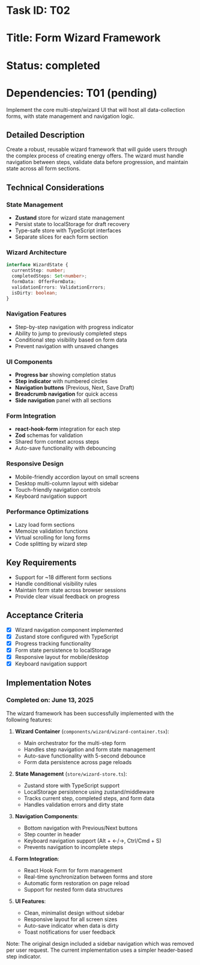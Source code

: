 # Task ID: T02

# Title: Form Wizard Framework

# Status: completed

# Dependencies: T01 (pending)

Implement the core multi-step/wizard UI that will host all data-collection forms, with state management and navigation logic.

## Detailed Description

Create a robust, reusable wizard framework that will guide users through the complex process of creating energy offers. The wizard must handle navigation between steps, validate data before progression, and maintain state across all form sections.

## Technical Considerations

### State Management

- **Zustand** store for wizard state management
- Persist state to localStorage for draft recovery
- Type-safe store with TypeScript interfaces
- Separate slices for each form section

### Wizard Architecture

```typescript
interface WizardState {
  currentStep: number;
  completedSteps: Set<number>;
  formData: OfferFormData;
  validationErrors: ValidationErrors;
  isDirty: boolean;
}
```

### Navigation Features

- Step-by-step navigation with progress indicator
- Ability to jump to previously completed steps
- Conditional step visibility based on form data
- Prevent navigation with unsaved changes

### UI Components

- **Progress bar** showing completion status
- **Step indicator** with numbered circles
- **Navigation buttons** (Previous, Next, Save Draft)
- **Breadcrumb navigation** for quick access
- **Side navigation** panel with all sections

### Form Integration

- **react-hook-form** integration for each step
- **Zod** schemas for validation
- Shared form context across steps
- Auto-save functionality with debouncing

### Responsive Design

- Mobile-friendly accordion layout on small screens
- Desktop multi-column layout with sidebar
- Touch-friendly navigation controls
- Keyboard navigation support

### Performance Optimizations

- Lazy load form sections
- Memoize validation functions
- Virtual scrolling for long forms
- Code splitting by wizard step

## Key Requirements

- Support for ~18 different form sections
- Handle conditional visibility rules
- Maintain form state across browser sessions
- Provide clear visual feedback on progress

## Acceptance Criteria

- [x] Wizard navigation component implemented
- [x] Zustand store configured with TypeScript
- [x] Progress tracking functionality
- [x] Form state persistence to localStorage
- [x] Responsive layout for mobile/desktop
- [x] Keyboard navigation support

## Implementation Notes

### Completed on: June 13, 2025

The wizard framework has been successfully implemented with the following features:

1. **Wizard Container** (`components/wizard/wizard-container.tsx`):
   - Main orchestrator for the multi-step form
   - Handles step navigation and form state management
   - Auto-save functionality with 5-second debounce
   - Form data persistence across page reloads

2. **State Management** (`store/wizard-store.ts`):
   - Zustand store with TypeScript support
   - LocalStorage persistence using zustand/middleware
   - Tracks current step, completed steps, and form data
   - Handles validation errors and dirty state

3. **Navigation Components**:
   - Bottom navigation with Previous/Next buttons
   - Step counter in header
   - Keyboard navigation support (Alt + ←/→, Ctrl/Cmd + S)
   - Prevents navigation to incomplete steps

4. **Form Integration**:
   - React Hook Form for form management
   - Real-time synchronization between forms and store
   - Automatic form restoration on page reload
   - Support for nested form data structures

5. **UI Features**:
   - Clean, minimalist design without sidebar
   - Responsive layout for all screen sizes
   - Auto-save indicator when data is dirty
   - Toast notifications for user feedback

Note: The original design included a sidebar navigation which was removed per user request. The current implementation uses a simpler header-based step indicator.
